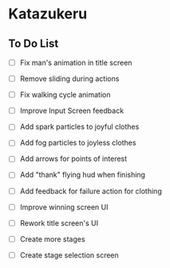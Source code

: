 # Katazukeru

## To Do List

- [ ] Fix man's animation in title screen
- [ ] Remove sliding during actions
- [ ] Fix walking cycle animation
- [ ] Improve Input Screen feedback
- [ ] Add spark particles to joyful clothes
- [ ] Add fog particles to joyless clothes
- [ ] Add arrows for points of interest
- [ ] Add "thank" flying hud when finishing
- [ ] Add feedback for failure action for clothing
- [ ] Improve winning screen UI
- [ ] Rework title screen's UI

- [ ] Create more stages
- [ ] Create stage selection screen
